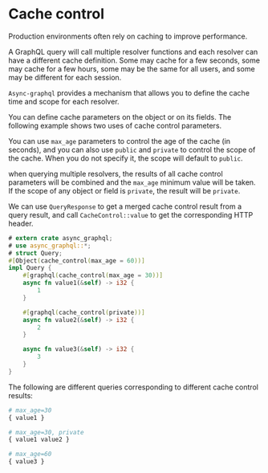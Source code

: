 # Cache control

Production environments often rely on caching to improve performance.

A GraphQL query will call multiple resolver functions and each resolver can have a different cache definition. Some may cache for a few seconds, some may cache for a few hours, some may be the same for all users, and some may be different for each session.

`Async-graphql` provides a mechanism that allows you to define the cache time and scope for each resolver.

You can define cache parameters on the object or on its fields. The following example shows two uses of cache control parameters.

You can use `max_age` parameters to control the age of the cache (in seconds), and you can also use `public` and `private` to control the scope of the cache. When you do not specify it, the scope will default to `public`.

when querying multiple resolvers, the results of all cache control parameters will be combined and the `max_age` minimum value will be taken. If the scope of any object or field is `private`, the result will be `private`.

We can use `QueryResponse` to get a merged cache control result from a query result, and call `CacheControl::value` to get the corresponding HTTP header.

```rust
# extern crate async_graphql;
# use async_graphql::*;
# struct Query;
#[Object(cache_control(max_age = 60))]
impl Query {
    #[graphql(cache_control(max_age = 30))]
    async fn value1(&self) -> i32 {
        1
    }

    #[graphql(cache_control(private))]
    async fn value2(&self) -> i32 {
        2
    }

    async fn value3(&self) -> i32 {
        3
    }
}
```

The following are different queries corresponding to different cache control results:

```graphql
# max_age=30
{ value1 }
```

```graphql
# max_age=30, private
{ value1 value2 }
```

```graphql
# max_age=60
{ value3 }
```
